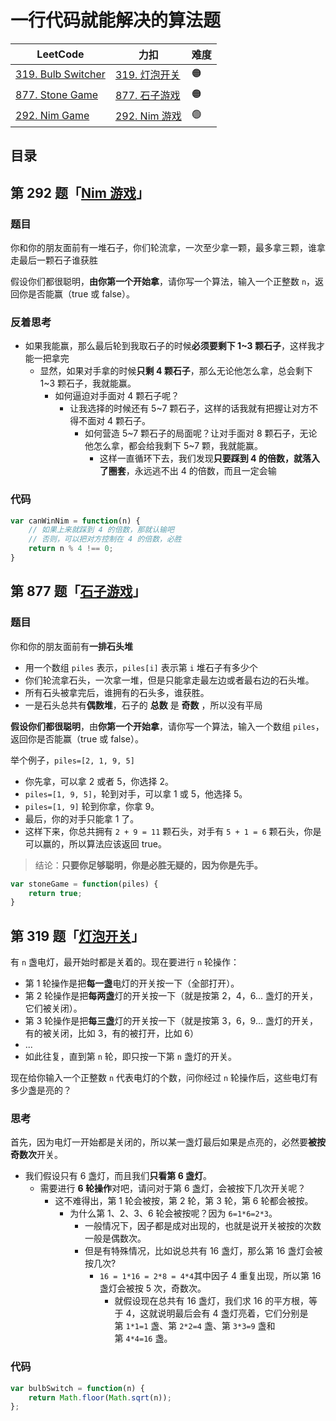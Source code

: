 
# 一行代码就能解决的算法题

| LeetCode                                                           | 力扣                                                       | 难度  |
| ------------------------------------------------------------------ | -------------------------------------------------------- | --- |
| [319. Bulb Switcher](https://leetcode.com/problems/bulb-switcher/) | [319. 灯泡开关](https://leetcode.cn/problems/bulb-switcher/) | 🟠  |
| [877. Stone Game](https://leetcode.com/problems/stone-game/)       | [877. 石子游戏](https://leetcode.cn/problems/stone-game/)    | 🟠  |
| [292. Nim Game](https://leetcode.com/problems/nim-game/)           | [292. Nim 游戏](https://leetcode.cn/problems/nim-game/)    | 🟢  |


## 目录
<!-- toc -->
 ## 第 292 题「[Nim 游戏](https://leetcode.cn/problems/nim-game)」 

### 题目

你和你的朋友面前有一堆石子，你们轮流拿，一次至少拿一颗，最多拿三颗，谁拿走最后一颗石子谁获胜

假设你们都很聪明，**由你第一个开始拿**，请你写一个算法，输入一个正整数 `n`，返回你是否能赢（true 或 false）。

### 反着思考

- 如果我能赢，那么最后轮到我取石子的时候**必须要剩下 1~3 颗石子**，这样我才能一把拿完
	- 显然，如果对手拿的时候**只剩 4 颗石子**，那么无论他怎么拿，总会剩下 1~3 颗石子，我就能赢。
		- 如何逼迫对手面对 4 颗石子呢？
			- 让我选择的时候还有 5~7 颗石子，这样的话我就有把握让对方不得不面对 4 颗石子。
				- 如何营造 5~7 颗石子的局面呢？让对手面对 8 颗石子，无论他怎么拿，都会给我剩下 5~7 颗，我就能赢。
					- 这样一直循环下去，我们发现**只要踩到 4 的倍数，就落入了圈套**，永远逃不出 4 的倍数，而且一定会输

### 代码

```javascript
var canWinNim = function(n) {
    // 如果上来就踩到 4 的倍数，那就认输吧
    // 否则，可以把对方控制在 4 的倍数，必胜
    return n % 4 !== 0;
}
```

## 第 877 题「[石子游戏](https://leetcode.cn/problems/stone-game)」

### 题目

你和你的朋友面前有**一排石头堆**
- 用一个数组 `piles` 表示，`piles[i]` 表示第 `i` 堆石子有多少个
- 你们轮流拿石头，一次拿一堆，但是只能拿走最左边或者最右边的石头堆。
- 所有石头被拿完后，谁拥有的石头多，谁获胜。
- 一是石头总共有**偶数堆**，石子的 **总数** 是 **奇数** ，所以没有平局

**假设你们都很聪明**，由**你第一个开始拿**，请你写一个算法，输入一个数组 `piles`，返回你是否能赢（true 或 false）。

举个例子，`piles=[2, 1, 9, 5]`
- 你先拿，可以拿 2 或者 5，你选择 2。
- `piles=[1, 9, 5]`，轮到对手，可以拿 1 或 5，他选择 5。
- `piles=[1, 9]` 轮到你拿，你拿 9。
- 最后，你的对手只能拿 1 了。
- 这样下来，你总共拥有 `2 + 9 = 11` 颗石头，对手有 `5 + 1 = 6` 颗石头，你是可以赢的，所以算法应该返回 true。

>  结论：**只要你足够聪明，你是必胜无疑的，因为你是先手。**

```javascript
var stoneGame = function(piles) {
    return true;
}
```

## 第 319 题「[灯泡开关](https://leetcode.cn/problems/bulb-switcher)」

有 `n` 盏电灯，最开始时都是关着的。现在要进行 `n` 轮操作：
- 第 1 轮操作是把**每一盏**电灯的开关按一下（全部打开）。
- 第 2 轮操作是把**每两盏**灯的开关按一下（就是按第 2，4，6... 盏灯的开关，它们被关闭）。
- 第 3 轮操作是把**每三盏**灯的开关按一下（就是按第 3，6，9... 盏灯的开关，有的被关闭，比如 3，有的被打开，比如 6）
- ...
- 如此往复，直到第 `n` 轮，即只按一下第 `n` 盏灯的开关。

现在给你输入一个正整数 `n` 代表电灯的个数，问你经过 `n` 轮操作后，这些电灯有多少盏是亮的？

### 思考

首先，因为电灯一开始都是关闭的，所以某一盏灯最后如果是点亮的，必然要**被按奇数次**开关。
- 我们假设只有 6 盏灯，而且我们**只看第 6 盏灯**。
	- 需要进行 **6 轮操作**对吧，请问对于第 6 盏灯，会被按下几次开关呢？
		- 这不难得出，第 1 轮会被按，第 2 轮，第 3 轮，第 6 轮都会被按。
			- 为什么第 1、2、3、6 轮会被按呢？因为 `6=1*6=2*3`。
				- 一般情况下，因子都是成对出现的，也就是说开关被按的次数一般是偶数次。
				- 但是有特殊情况，比如说总共有 16 盏灯，那么第 16 盏灯会被按几次?
					- `16 = 1*16 = 2*8 = 4*4`其中因子 4 重复出现，所以第 16 盏灯会被按 5 次，奇数次。
						- 就假设现在总共有 16 盏灯，我们求 16 的平方根，等于 4，这就说明最后会有 4 盏灯亮着，它们分别是第 `1*1=1` 盏、第 `2*2=4` 盏、第 `3*3=9` 盏和第 `4*4=16` 盏。

### 代码

```javascript
var bulbSwitch = function(n) {
    return Math.floor(Math.sqrt(n));
};
```